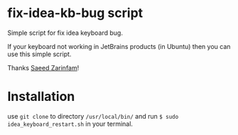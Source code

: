 # fix-idea-kb-bug script
Simple script for fix idea keyboard bug.

If your keyboard not working in JetBrains products (in Ubuntu) then you can use this simple script.

Thanks [Saeed Zarinfam](http://askubuntu.com/questions/501907/keyboard-locks-in-intellij-idea-on-ubuntu-14-04)!

# Installation

use ```git clone``` to directory ```/usr/local/bin/``` and run ```$ sudo idea_keyboard_restart.sh``` in your terminal.
